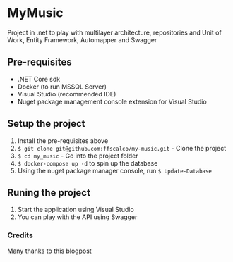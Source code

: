 ﻿# MyMusic

Project in .net to play with multilayer architecture, repositories and Unit of Work, Entity Framework, Automapper and Swagger

## Pre-requisites

- .NET Core sdk
- Docker (to run MSSQL Server)
- Visual Studio (recommended IDE)
- Nuget package management console extension for Visual Studio

##  Setup the project

1. Install the pre-requisites above
2. `$ git clone git@github.com:ffscalco/my-music.git` - Clone the project
3. `$ cd my_music` - Go into the project folder
4. `$ docker-compose up -d` to spin up the database
5. Using the nuget package manager console, run `$ Update-Database`

## Runing the project

1. Start the application using Visual Studio
2. You can play with the API using Swagger

### Credits

Many thanks to this [blogpost](https://medium.com/swlh/building-a-nice-multi-layer-net-core-3-api-c68a9ef16368)
